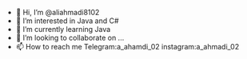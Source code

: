 - 👋 Hi, I’m @aliahmadi8102
- 👀 I’m interested in Java and C#
- 🌱 I’m currently learning Java
- 💞️ I’m looking to collaborate on ...
- 📫 How to reach me 
Telegram:a_ahamdi_02
instagram:a_ahmadi_02


<!---
aliahmadi8102/aliahmadi8102 is a ✨ special ✨ repository because its `README.md` (this file) appears on your GitHub profile.
You can click the Preview link to take a look at your changes.
--->
